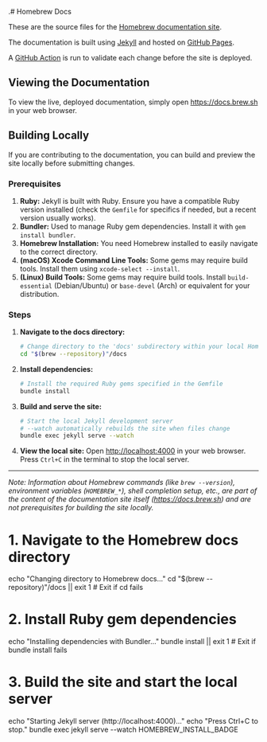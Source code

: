.# Homebrew Docs

These are the source files for the [Homebrew documentation site](https://docs.brew.sh/).

The documentation is built using [Jekyll](https://jekyllrb.com/) and hosted on [GitHub Pages](https://pages.github.com/).

A [GitHub Action](https://github.com/Homebrew/brew/blob/master/.github/workflows/docs.yml) is run to validate each change before the site is deployed.

## Viewing the Documentation

To view the live, deployed documentation, simply open <https://docs.brew.sh> in your web browser.

## Building Locally

If you are contributing to the documentation, you can build and preview the site locally before submitting changes.

### Prerequisites

1.  **Ruby:** Jekyll is built with Ruby. Ensure you have a compatible Ruby version installed (check the `Gemfile` for specifics if needed, but a recent version usually works).
2.  **Bundler:** Used to manage Ruby gem dependencies. Install it with `gem install bundler`.
3.  **Homebrew Installation:** You need Homebrew installed to easily navigate to the correct directory.
4.  **(macOS) Xcode Command Line Tools:** Some gems may require build tools. Install them using `xcode-select --install`.
5.  **(Linux) Build Tools:** Some gems may require build tools. Install `build-essential` (Debian/Ubuntu) or `base-devel` (Arch) or equivalent for your distribution.

### Steps

1.  **Navigate to the docs directory:**
    ```bash
    # Change directory to the 'docs' subdirectory within your local Homebrew repository
    cd "$(brew --repository)"/docs
    ```

2.  **Install dependencies:**
    ```bash
    # Install the required Ruby gems specified in the Gemfile
    bundle install
    ```

3.  **Build and serve the site:**
    ```bash
    # Start the local Jekyll development server
    # --watch automatically rebuilds the site when files change
    bundle exec jekyll serve --watch
    ```

4.  **View the local site:**
    Open <http://localhost:4000> in your web browser. Press `Ctrl+C` in the terminal to stop the local server.

---

*Note: Information about Homebrew commands (like `brew --version`), environment variables (`HOMEBREW_*`), shell completion setup, etc., are part of the *content* of the documentation site itself (<https://docs.brew.sh>) and are not prerequisites for building the site locally.*

# 1. Navigate to the Homebrew docs directory
echo "Changing directory to Homebrew docs..."
cd "$(brew --repository)"/docs || exit 1 # Exit if cd fails

# 2. Install Ruby gem dependencies
echo "Installing dependencies with Bundler..."
bundle install || exit 1 # Exit if bundle install fails

# 3. Build the site and start the local server
echo "Starting Jekyll server (http://localhost:4000)..."
echo "Press Ctrl+C to stop."
bundle exec jekyll serve --watch
HOMEBREW_INSTALL_BADGE